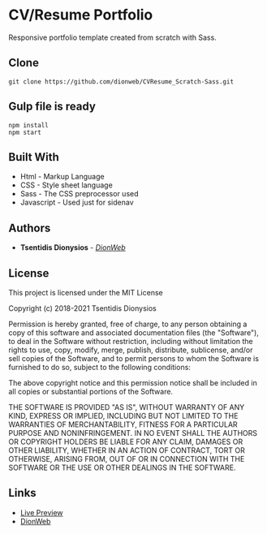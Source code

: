 # CV/Resume Portfolio

Responsive portfolio template created from scratch with Sass.

## Clone

```
git clone https://github.com/dionweb/CVResume_Scratch-Sass.git
```

## Gulp file is ready

```
npm install
npm start
```

## Built With

-  Html - Markup Language
-  CSS - Style sheet language
-  Sass - The CSS preprocessor used
-  Javascript - Used just for sidenav

## Authors

-  **Tsentidis Dionysios** - _[DionWeb](https://dionweb.me/)_

## License

This project is licensed under the MIT License

Copyright (c) 2018-2021 Tsentidis Dionysios

Permission is hereby granted, free of charge, to any person obtaining a copy of this software and associated documentation files (the "Software"), to deal in the Software without restriction, including without limitation the rights to use, copy, modify, merge, publish, distribute, sublicense, and/or sell copies of the Software, and to permit persons to whom the Software is furnished to do so, subject to the following conditions:

The above copyright notice and this permission notice shall be included in all copies or substantial portions of the Software.

THE SOFTWARE IS PROVIDED "AS IS", WITHOUT WARRANTY OF ANY KIND, EXPRESS OR IMPLIED, INCLUDING BUT NOT LIMITED TO THE WARRANTIES OF MERCHANTABILITY, FITNESS FOR A PARTICULAR PURPOSE AND NONINFRINGEMENT. IN NO EVENT SHALL THE AUTHORS OR COPYRIGHT HOLDERS BE LIABLE FOR ANY CLAIM, DAMAGES OR OTHER LIABILITY, WHETHER IN AN ACTION OF CONTRACT, TORT OR OTHERWISE, ARISING FROM, OUT OF OR IN CONNECTION WITH THE SOFTWARE OR THE USE OR OTHER DEALINGS IN THE SOFTWARE.

## Links

-  [Live Preview](https://dionweb.github.io/CVResume_Scratch-Sass/)
-  [DionWeb](https://dionweb.me/)
